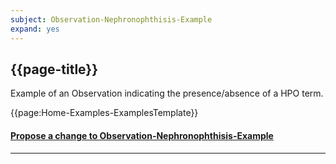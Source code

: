 ```yaml
---
subject: Observation-Nephronophthisis-Example
expand: yes
---
```




## {{page-title}}

Example of an Observation indicating the presence/absence of a HPO term.


{{page:Home-Examples-ExamplesTemplate}}



<div id="Feedback" class="tabcontent">
<h4><a href='https://simplifier.net/NHS-Digital-FHIR-Genomics-Implementation-Guide/Observation-Nephronophthisis-Example/~issues?level=File' target="_blank">Propose a change to Observation-Nephronophthisis-Example</a></h4>
</div>

---
